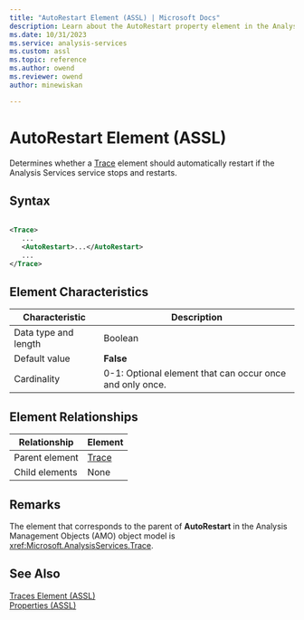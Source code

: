 ```yaml
---
title: "AutoRestart Element (ASSL) | Microsoft Docs"
description: Learn about the AutoRestart property element in the Analysis Services Scripting Language (ASSL) schema.
ms.date: 10/31/2023
ms.service: analysis-services
ms.custom: assl
ms.topic: reference
ms.author: owend
ms.reviewer: owend
author: minewiskan

---
```

# AutoRestart Element (ASSL)

  Determines whether a [Trace](../objects/trace-element-assl.md) element should automatically restart if the Analysis Services service stops and restarts.  
  
## Syntax  
  
```xml  
  
<Trace>  
   ...  
   <AutoRestart>...</AutoRestart>  
   ...  
</Trace>  
```  
  
## Element Characteristics  
  
|Characteristic|Description|  
|--------------------|-----------------|  
|Data type and length|Boolean|  
|Default value|**False**|  
|Cardinality|0-1: Optional element that can occur once and only once.|  
  
## Element Relationships  
  
|Relationship|Element|  
|------------------|-------------|  
|Parent element|[Trace](../objects/trace-element-assl.md)|  
|Child elements|None|  
  
## Remarks  
 The element that corresponds to the parent of **AutoRestart** in the Analysis Management Objects (AMO) object model is <xref:Microsoft.AnalysisServices.Trace>.  
  
## See Also  
 [Traces Element &#40;ASSL&#41;](../collections/traces-element-assl.md)   
 [Properties &#40;ASSL&#41;](properties-assl.md)  
  
  
